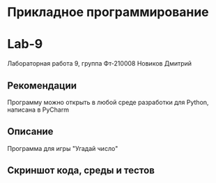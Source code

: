 # Прикладное программирование
# Lab-9
Лабораторная работа 9, 
группа Фт-210008 Новиков Дмитрий 
## Рекомендации
Программу можно открыть в любой среде разработки для Python, написана в PyCharm 
## Описание
Программа для игры "Угадай число"
## Скриншот кода, среды и тестов
